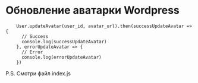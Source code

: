 # Обновление аватарки Wordpress

```
    User.updateAvatar(user_id, avatar_url).then(successUpdateAvatar => {
      // Success
      console.log(successUpdateAvatar)
    }, errorUpdateAvatar => {
      // Error
      console.log(errorUpdateAvatar)
    })

```

P.S.
Смотри файл index.js
